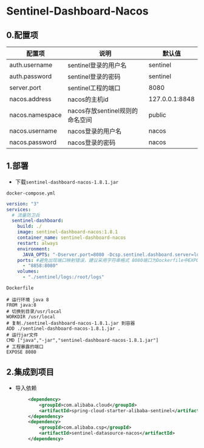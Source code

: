 # Sentinel-Dashboard-Nacos

## 0.配置项

| 配置项          | 说明                            | 默认值         |
| --------------- | ------------------------------- | -------------- |
| auth.username   | sentinel登录的用户名            | sentinel       |
| auth.password   | sentinel登录的密码              | sentinel       |
| server.port     | sentinel工程的端口              | 8080           |
| nacos.address   | nacos的主机id                   | 127.0.0.1:8848 |
| nacos.namespace | nacos存放sentinel规则的命名空间 | public         |
| nacos.username  | nacos登录的用户名               | nacos          |
| nacos.password  | nacos登录的密码                 | nacos          |

## 1.部署

- 下载`sentinel-dashboard-nacos-1.8.1.jar`

`docker-compose.yml`

```yml
version: "3"
services:
  # 流量防卫兵
  sentinel-dashboard:
    build: ./
    image: sentinel-dashboard-nacos:1.8.1
    container_name: sentinel-dashboard-nacos
    restart: always
    environment:
      JAVA_OPTS: "-Dserver.port=8080 -Dcsp.sentinel.dashboard.server=localhost:8080 -Dproject.name=sentinel-dashboard -Dnacos.serverAddr=10.3.144.231:8848 -Dnacos.namespace=sentinel-nacos"
    ports: #避免出现端口映射错误，建议采用字符串格式 8080端口为Dockerfile中EXPOSE端口
      - "8858:8080"
    volumes:
      - "./sentinel/logs:/root/logs"
```

`Dockerfile`

```
# 运行环境 java 8
FROM java:8
# 切换到目录/usr/local
WORKDIR /usr/local
# 复制./sentinel-dashboard-nacos-1.8.1.jar 到容器
ADD ./sentinel-dashboard-nacos-1.8.1.jar .
# 运行jar文件
CMD ["java","-jar","sentinel-dashboard-nacos-1.8.1.jar"]
# 工程暴露的端口
EXPOSE 8080
```

## 2.集成到项目

- 导入依赖

```xml
        <dependency>
            <groupId>com.alibaba.cloud</groupId>
            <artifactId>spring-cloud-starter-alibaba-sentinel</artifactId>
        </dependency>
        <dependency>
            <groupId>com.alibaba.csp</groupId>
            <artifactId>sentinel-datasource-nacos</artifactId>
        </dependency>
```

